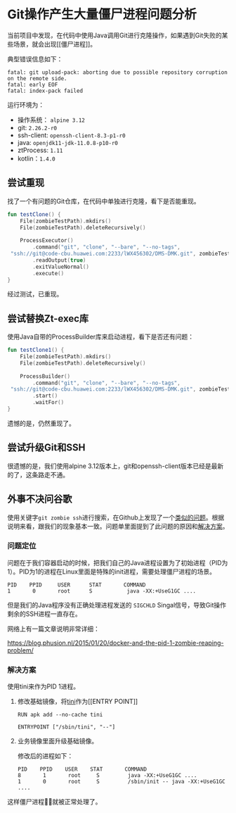 # Git操作产生大量僵尸进程问题分析

当前项目中发现，在代码中使用Java调用Git进行克隆操作，如果遇到Git失败的某些场景，就会出现[[僵尸进程]]。

典型错误信息如下：

```
fatal: git upload-pack: aborting due to possible repository corruption on the remote side.
fatal: early EOF
fatal: index-pack failed
```

运行环境为：
- 操作系统： `alpine 3.12`
- git: `2.26.2-r0`
- ssh-client: `openssh-client-8.3-p1-r0`
- java: `openjdk11-jdk-11.0.8-p10-r0`
- ztProcess: `1.11`
- kotlin：`1.4.0`


## 尝试重现

找了一个有问题的Git仓库，在代码中单独进行克隆，看下是否能重现。

```kotlin
fun testClone() {  
    File(zombieTestPath).mkdirs()  
    File(zombieTestPath).deleteRecursively()  
      
    ProcessExecutor()  
        .command("git", "clone", "--bare", "--no-tags",  
 "ssh://git@code-cbu.huawei.com:2233/lWX456302/DMS-DMK.git", zombieTestPath)  
        .readOutput(true)  
        .exitValueNormal()  
        .execute()  
}
```

经过测试，已重现。

## 尝试替换Zt-exec库	

使用Java自带的ProcessBuilder库来启动进程，看下是否还有问题：

```kotlin
fun testClone1() {  
    File(zombieTestPath).mkdirs()  
    File(zombieTestPath).deleteRecursively()  
  
    ProcessBuilder()  
        .command("git", "clone", "--bare", "--no-tags",  
 "ssh://git@code-cbu.huawei.com:2233/lWX456302/DMS-DMK.git", zombieTestPath)  
        .start()  
        .waitFor()  
}
```

遗憾的是，仍然重现了。

## 尝试升级Git和SSH

很遗憾的是，我们使用alpine 3.12版本上，git和openssh-client版本已经是最新的了，这条路走不通。

## 外事不决问谷歌
使用关键字`git zombie ssh`进行搜索，在Github上发现了一个[类似的问题](https://github.com/breser/git2consul/issues/155)。根据说明来看，跟我们的现象基本一致。问题单里面提到了此问题的原因和[解决方案](https://github.com/krallin/tini)。

### 问题定位
问题在于我们容器启动的时候，把我们自己的Java进程设置为了初始进程（PID为1）。PID为1的进程在Linux里面是特殊的init进程，需要处理僵尸进程的场景。

```
PID    PPID     USER      STAT       COMMAND
1       0       root      S           java -XX:+UseG1GC ....
```

但是我们的Java程序没有正确处理进程发送的 `SIGCHLD` Singal信号，导致Git操作剩余的SSH进程一直存在。

网络上有一篇文章说明非常详细：

https://blog.phusion.nl/2015/01/20/docker-and-the-pid-1-zombie-reaping-problem/

### 解决方案
使用tini来作为PID 1进程。

1. 修改基础镜像，将[tini](https://github.com/krallin/tini)作为[[ENTRY POINT]]

	```docker
	RUN apk add --no-cache tini

	ENTRYPOINT ["/sbin/tini", "--"]
	```
	
2. 业务镜像里面升级基础镜像。

	修改后的进程如下：

	```
	PID    PPID    USER    STAT       COMMAND
	8       1       root     S         java -XX:+UseG1GC ....
	1       0       root     S         /sbin/init -- java -XX:+UseG1GC ....
	```
	
这样僵尸进程🧟‍♂️就被正常处理了。